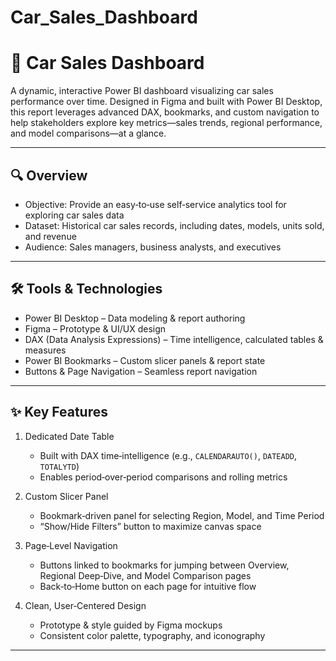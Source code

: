 # Car_Sales_Dashboard

# 🚗 Car Sales Dashboard

A dynamic, interactive Power BI dashboard visualizing car sales performance over time. Designed in Figma and built with Power BI Desktop, this report leverages advanced DAX, bookmarks, and custom navigation to help stakeholders explore key metrics—sales trends, regional performance, and model comparisons—at a glance.

---

## 🔍 Overview

- Objective: Provide an easy‑to‑use self‑service analytics tool for exploring car sales data  
- Dataset: Historical car sales records, including dates, models, units sold, and revenue  
- Audience: Sales managers, business analysts, and executives  

---


## 🛠 Tools & Technologies

- Power BI Desktop – Data modeling & report authoring  
- Figma – Prototype & UI/UX design  
- DAX (Data Analysis Expressions) – Time intelligence, calculated tables & measures  
- Power BI Bookmarks – Custom slicer panels & report state  
- Buttons & Page Navigation – Seamless report navigation  

---

## ✨ Key Features

1. Dedicated Date Table  
   - Built with DAX time‑intelligence (e.g., `CALENDARAUTO()`, `DATEADD`, `TOTALYTD`)  
   - Enables period‑over‑period comparisons and rolling metrics  

2. Custom Slicer Panel  
   - Bookmark‑driven panel for selecting Region, Model, and Time Period  
   - “Show/Hide Filters” button to maximize canvas space  

3. Page‑Level Navigation
   - Buttons linked to bookmarks for jumping between Overview, Regional Deep‑Dive, and Model Comparison pages  
   - Back‑to‑Home button on each page for intuitive flow  

4. Clean, User‑Centered Design  
   - Prototype & style guided by Figma mockups  
   - Consistent color palette, typography, and iconography  

---


